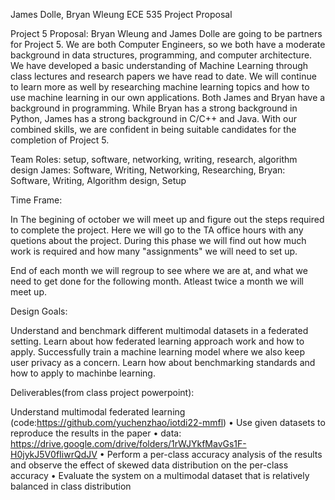 James Dolle, Bryan Wleung
ECE 535
Project Proposal

Project 5 Proposal:
Bryan Wleung and James Dolle are going to be partners for Project 5. 
We are both Computer Engineers, so we both have a moderate background in data structures, programming, and computer architecture.
We have developed a basic understanding of Machine Learning through class lectures and research papers we have read to date.
We will continue to learn more as well by researching machine learning topics and how to use machine learning in our own applications. 
Both James and Bryan have a background in programming. While Bryan has a strong background in Python, James has a strong background in C/C++ and Java.
With our combined skills, we are confident in being suitable candidates for the completion of Project 5.

Team Roles:  setup, software, networking, writing, research, algorithm design
James: Software, Writing, Networking, Researching,
Bryan: Software, Writing, Algorithm design, Setup

Time Frame:

In The begining of october we will meet up and figure out the steps required to complete the project.
Here we will go to the TA office hours with any quetions about the project. During this phase we will
find out how much work is required and how many "assignments" we will need to set up.

End of each month we will regroup to see where we are at, and what we need to get done for the following month.
Atleast twice a month we will meet up.

Design Goals:

Understand and benchmark different multimodal datasets in a federated setting.
    Learn about how federated learning approach work and how to apply.
    Successfully train a machine learning model where we also keep user privacy as a concern.
    Learn how about benchmarking standards and how to apply to machinbe learning.

Deliverables(from class project powerpoint):

Understand multimodal federated learning (code:https://github.com/yuchenzhao/iotdi22-mmfl)
• Use given datasets to reproduce the results in the paper
• data: https://drive.google.com/drive/folders/1rWJYkfMavGs1F-H0jykJ5V0fIiwrQdJV
• Perform a per-class accuracy analysis of the results and observe the effect of skewed data distribution on the per-class accuracy
• Evaluate the system on a multimodal dataset that is relatively balanced in class distribution
